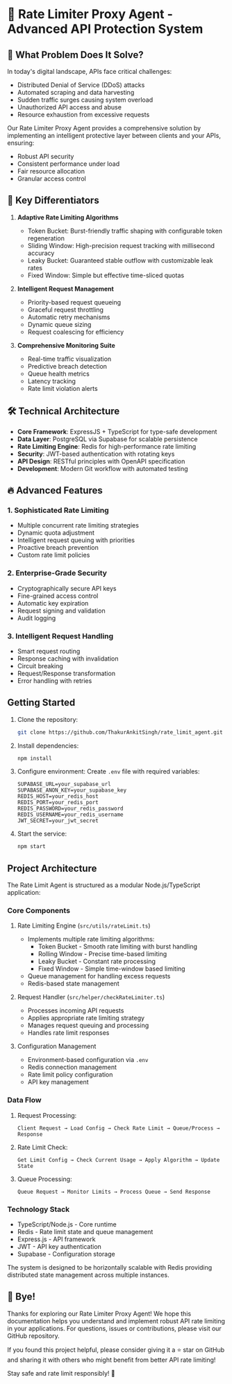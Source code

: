 # 🚀 Rate Limiter Proxy Agent - Advanced API Protection System

## 🎯 What Problem Does It Solve?

In today's digital landscape, APIs face critical challenges:
- Distributed Denial of Service (DDoS) attacks
- Automated scraping and data harvesting
- Sudden traffic surges causing system overload
- Unauthorized API access and abuse
- Resource exhaustion from excessive requests

Our Rate Limiter Proxy Agent provides a comprehensive solution by implementing an intelligent protective layer between clients and your APIs, ensuring:
- Robust API security
- Consistent performance under load
- Fair resource allocation
- Granular access control

## 🌟 Key Differentiators

1. **Adaptive Rate Limiting Algorithms**
   - Token Bucket: Burst-friendly traffic shaping with configurable token regeneration
   - Sliding Window: High-precision request tracking with millisecond accuracy
   - Leaky Bucket: Guaranteed stable outflow with customizable leak rates
   - Fixed Window: Simple but effective time-sliced quotas

2. **Intelligent Request Management**
   - Priority-based request queueing
   - Graceful request throttling
   - Automatic retry mechanisms
   - Dynamic queue sizing
   - Request coalescing for efficiency

3. **Comprehensive Monitoring Suite**
   - Real-time traffic visualization
   - Predictive breach detection
   - Queue health metrics
   - Latency tracking
   - Rate limit violation alerts

## 🛠️ Technical Architecture

- **Core Framework**: ExpressJS + TypeScript for type-safe development
- **Data Layer**: PostgreSQL via Supabase for scalable persistence
- **Rate Limiting Engine**: Redis for high-performance rate limiting
- **Security**: JWT-based authentication with rotating keys
- **API Design**: RESTful principles with OpenAPI specification
- **Development**: Modern Git workflow with automated testing

## 🔥 Advanced Features

### 1. Sophisticated Rate Limiting
- Multiple concurrent rate limiting strategies
- Dynamic quota adjustment
- Intelligent request queuing with priorities
- Proactive breach prevention
- Custom rate limit policies

### 2. Enterprise-Grade Security
- Cryptographically secure API keys
- Fine-grained access control
- Automatic key expiration
- Request signing and validation
- Audit logging

### 3. Intelligent Request Handling
- Smart request routing
- Response caching with invalidation
- Circuit breaking
- Request/Response transformation
- Error handling with retries

## Getting Started

1. Clone the repository:
   ```bash
   git clone https://github.com/ThakurAnkitSingh/rate_limit_agent.git
   ```

2. Install dependencies:
   ```bash
   npm install
   ```

3. Configure environment:
   Create `.env` file with required variables:
   ```
   SUPABASE_URL=your_supabase_url
   SUPABASE_ANON_KEY=your_supabase_key
   REDIS_HOST=your_redis_host
   REDIS_PORT=your_redis_port
   REDIS_PASSWORD=your_redis_password
   REDIS_USERNAME=your_redis_username
   JWT_SECRET=your_jwt_secret
   ```

4. Start the service:
   ```bash
   npm start
   ```

## Project Architecture

The Rate Limit Agent is structured as a modular Node.js/TypeScript application:

### Core Components

1. Rate Limiting Engine (`src/utils/rateLimit.ts`)
   - Implements multiple rate limiting algorithms:
     - Token Bucket - Smooth rate limiting with burst handling
     - Rolling Window - Precise time-based limiting
     - Leaky Bucket - Constant rate processing
     - Fixed Window - Simple time-window based limiting
   - Queue management for handling excess requests
   - Redis-based state management

2. Request Handler (`src/helper/checkRateLimiter.ts`) 
   - Processes incoming API requests
   - Applies appropriate rate limiting strategy
   - Manages request queuing and processing
   - Handles rate limit responses

3. Configuration Management
   - Environment-based configuration via `.env`
   - Redis connection management
   - Rate limit policy configuration
   - API key management

### Data Flow

1. Request Processing:
   ```
   Client Request → Load Config → Check Rate Limit → Queue/Process → Response
   ```

2. Rate Limit Check:
   ```
   Get Limit Config → Check Current Usage → Apply Algorithm → Update State
   ```

3. Queue Processing:
   ```
   Queue Request → Monitor Limits → Process Queue → Send Response
   ```

### Technology Stack

- TypeScript/Node.js - Core runtime
- Redis - Rate limit state and queue management
- Express.js - API framework
- JWT - API key authentication
- Supabase - Configuration storage

The system is designed to be horizontally scalable with Redis providing distributed state management across multiple instances.


## 👋 Bye!

Thanks for exploring our Rate Limiter Proxy Agent! We hope this documentation helps you understand and implement robust API rate limiting in your applications. For questions, issues or contributions, please visit our GitHub repository.

If you found this project helpful, please consider giving it a ⭐️ star on GitHub and sharing it with others who might benefit from better API rate limiting!

Stay safe and rate limit responsibly! 🚀 
